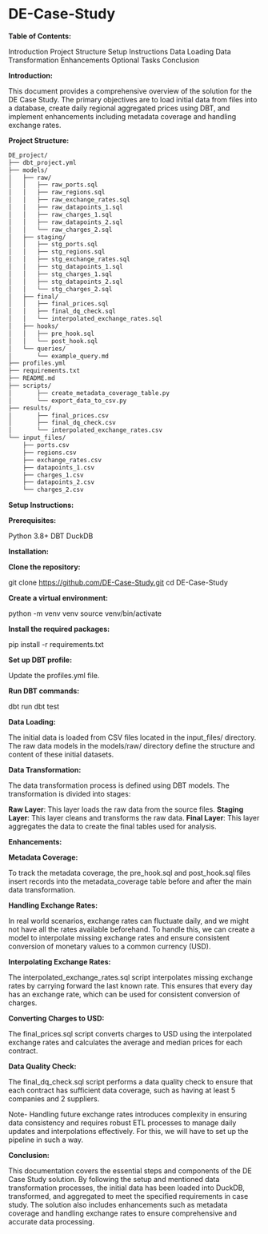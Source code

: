 # DE-Case-Study

**Table of Contents:**

Introduction
Project Structure
Setup Instructions
Data Loading
Data Transformation
Enhancements
Optional Tasks
Conclusion


**Introduction:**

This document provides a comprehensive overview of the solution for the DE Case Study. The primary objectives are to load initial data from files into a database, create daily regional aggregated prices using DBT, and implement enhancements including metadata coverage and handling exchange rates.

**Project Structure:**

```bash
DE_project/
├── dbt_project.yml
├── models/
│   ├── raw/
│   │   ├── raw_ports.sql
│   │   ├── raw_regions.sql
│   │   ├── raw_exchange_rates.sql
│   │   ├── raw_datapoints_1.sql
│   │   ├── raw_charges_1.sql
│   │   ├── raw_datapoints_2.sql
│   │   └── raw_charges_2.sql
│   ├── staging/
│   │   ├── stg_ports.sql
│   │   ├── stg_regions.sql
│   │   ├── stg_exchange_rates.sql
│   │   ├── stg_datapoints_1.sql
│   │   ├── stg_charges_1.sql
│   │   ├── stg_datapoints_2.sql
│   │   └── stg_charges_2.sql
│   ├── final/
│   │   ├── final_prices.sql
│   │   ├── final_dq_check.sql
│   │   └── interpolated_exchange_rates.sql
│   ├── hooks/
│   │   ├── pre_hook.sql
│   │   └── post_hook.sql
│   └── queries/
│       └── example_query.md
├── profiles.yml
├── requirements.txt
├── README.md
├── scripts/
│       ├── create_metadata_coverage_table.py
│       └── export_data_to_csv.py
├── results/
│       ├── final_prices.csv
│       ├── final_dq_check.csv
│       └── interpolated_exchange_rates.csv
└── input_files/
    ├── ports.csv
    ├── regions.csv
    ├── exchange_rates.csv
    ├── datapoints_1.csv
    ├── charges_1.csv
    ├── datapoints_2.csv
    └── charges_2.csv
```

**Setup Instructions:**


**Prerequisites:**

Python 3.8+
DBT
DuckDB


**Installation:**


**Clone the repository:**

git clone https://github.com/DE-Case-Study.git
cd DE-Case-Study


**Create a virtual environment:**

python -m venv venv
source venv/bin/activate


**Install the required packages:**

pip install -r requirements.txt


**Set up DBT profile:**

Update the profiles.yml file.


**Run DBT commands:**

dbt run
dbt test


**Data Loading:**

The initial data is loaded from CSV files located in the input_files/ directory. The raw data models in the models/raw/ directory define the structure and content of these initial datasets.


**Data Transformation:**

The data transformation process is defined using DBT models. 
The transformation is divided into stages:

**Raw Layer**: This layer loads the raw data from the source files.
**Staging Layer**: This layer cleans and transforms the raw data.
**Final Layer**: This layer aggregates the data to create the final tables used for analysis.



**Enhancements:**


**Metadata Coverage:**

To track the metadata coverage, the pre_hook.sql and post_hook.sql files insert records into the metadata_coverage table before and after the main data transformation.


**Handling Exchange Rates:**

In real world scenarios, exchange rates can fluctuate daily, and we might not have all the rates available beforehand. To handle this, we can create a model to interpolate missing exchange rates and ensure consistent conversion of monetary values to a common currency (USD).


**Interpolating Exchange Rates:**

The interpolated_exchange_rates.sql script interpolates missing exchange rates by carrying forward the last known rate. This ensures that every day has an exchange rate, which can be used for consistent conversion of charges.


**Converting Charges to USD:**

The final_prices.sql script converts charges to USD using the interpolated exchange rates and calculates the average and median prices for each contract.


**Data Quality Check:**

The final_dq_check.sql script performs a data quality check to ensure that each contract has sufficient data coverage, such as having at least 5 companies and 2 suppliers.

Note- Handling future exchange rates introduces complexity in ensuring data consistency and requires robust ETL processes to manage daily updates and interpolations effectively. For this, we will have to set up the pipeline in such a way.


**Conclusion:**

This documentation covers the essential steps and components of the DE Case Study solution. By following the setup and mentioned data transformation processes, the initial data has been loaded into DuckDB, transformed, and aggregated to meet the specified requirements in case study. The solution also includes enhancements such as metadata coverage and handling exchange rates to ensure comprehensive and accurate data processing.